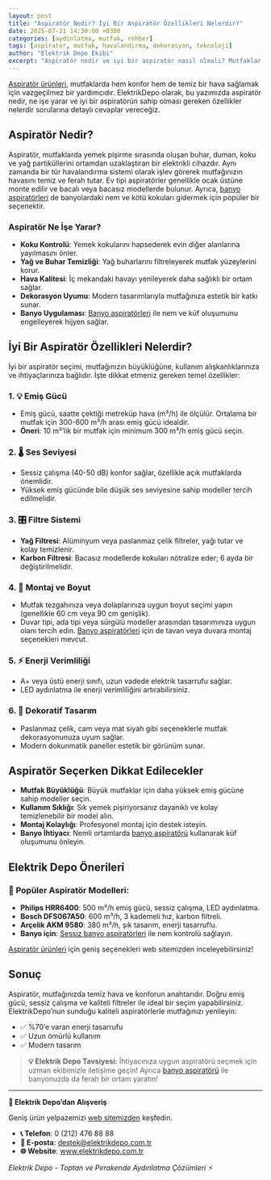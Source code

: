 ```yaml
---
layout: post
title: "Aspiratör Nedir? İyi Bir Aspiratör Özellikleri Nelerdir?"
date: 2025-07-21 14:30:00 +0300
categories: [aydinlatma, mutfak, rehber]
tags: [aspirator, mutfak, havalandirma, dekorasyon, teknoloji]
author: "Elektrik Depo Ekibi"
excerpt: "Aspiratör nedir ve iyi bir aspiratör nasıl olmalı? Mutfaklar için en iyi aspiratör özelliklerini bu yazıda keşfedin!"
---
```


<a href="https://www.elektrikdepo.com.tr/kategori/aydinlatma-urunleri">Aspiratör ürünleri</a>, mutfaklarda hem konfor hem de temiz bir hava sağlamak için vazgeçilmez bir yardımcıdır. ElektrikDepo olarak, bu yazımızda aspiratör nedir, ne işe yarar ve iyi bir aspiratörün sahip olması gereken özellikler nelerdir sorularına detaylı cevaplar vereceğiz.

## Aspiratör Nedir?

Aspiratör, mutfaklarda yemek pişirme sırasında oluşan buhar, duman, koku ve yağ partiküllerini ortamdan uzaklaştıran bir elektrikli cihazdır. Aynı zamanda bir tür havalandırma sistemi olarak işlev görerek mutfağınızın havasını temiz ve ferah tutar. Ev tipi aspiratörler genellikle ocak üstüne monte edilir ve bacalı veya bacasız modellerde bulunur. Ayrıca, <a href="https://www.elektrikdepo.com.tr/kategori/banyo-aspiratorleri">banyo aspiratörleri</a> de banyolardaki nem ve kötü kokuları gidermek için popüler bir seçenektir.

### Aspiratör Ne İşe Yarar?

- **Koku Kontrolü**: Yemek kokularını hapsederek evin diğer alanlarına yayılmasını önler.
- **Yağ ve Buhar Temizliği**: Yağ buharlarını filtreleyerek mutfak yüzeylerini korur.
- **Hava Kalitesi**: İç mekandaki havayı yenileyerek daha sağlıklı bir ortam sağlar.
- **Dekorasyon Uyumu**: Modern tasarımlarıyla mutfağınıza estetik bir katkı sunar.
- **Banyo Uygulaması**: <a href="https://www.elektrikdepo.com.tr/kategori/banyo-aspiratorleri">Banyo aspiratörleri</a> ile nem ve küf oluşumunu engelleyerek hijyen sağlar.

## İyi Bir Aspiratör Özellikleri Nelerdir?

İyi bir aspiratör seçimi, mutfağınızın büyüklüğüne, kullanım alışkanlıklarınıza ve ihtiyaçlarınıza bağlıdır. İşte dikkat etmeniz gereken temel özellikler:

### 1. 💡 Emiş Gücü
- Emiş gücü, saatte çektiği metreküp hava (m³/h) ile ölçülür. Ortalama bir mutfak için 300-600 m³/h arası emiş gücü idealdir.
- **Öneri**: 10 m²’lik bir mutfak için minimum 300 m³/h emiş gücü seçin.

### 2. 🌡️ Ses Seviyesi
- Sessiz çalışma (40-50 dB) konfor sağlar, özellikle açık mutfaklarda önemlidir.
- Yüksek emiş gücünde bile düşük ses seviyesine sahip modeller tercih edilmelidir.

### 3. 🎛️ Filtre Sistemi
- **Yağ Filtresi**: Alüminyum veya paslanmaz çelik filtreler, yağı tutar ve kolay temizlenir.
- **Karbon Filtresi**: Bacasız modellerde kokuları nötralize eder; 6 ayda bir değiştirilmelidir.

### 4. 🔧 Montaj ve Boyut
- Mutfak tezgahınıza veya dolaplarınıza uygun boyut seçimi yapın (genellikle 60 cm veya 90 cm genişlik).
- Duvar tipi, ada tipi veya sürgülü modeller arasından tasarımınıza uygun olanı tercih edin. <a href="https://www.elektrikdepo.com.tr/kategori/banyo-aspiratorleri">Banyo aspiratörleri</a> için de tavan veya duvara montaj seçenekleri mevcut.

### 5. ⚡ Enerji Verimliliği
- A+ veya üstü enerji sınıfı, uzun vadede elektrik tasarrufu sağlar.
- LED aydınlatma ile enerji verimliliğini artırabilirsiniz.

### 6. 🎨 Dekoratif Tasarım
- Paslanmaz çelik, cam veya mat siyah gibi seçeneklerle mutfak dekorasyonunuza uyum sağlar.
- Modern dokunmatik paneller estetik bir görünüm sunar.

## Aspiratör Seçerken Dikkat Edilecekler
- **Mutfak Büyüklüğü**: Büyük mutfaklar için daha yüksek emiş gücüne sahip modeller seçin.
- **Kullanım Sıklığı**: Sık yemek pişiriyorsanız dayanıklı ve kolay temizlenebilir bir model alın.
- **Montaj Kolaylığı**: Profesyonel montaj için destek isteyin.
- **Banyo İhtiyacı**: Nemli ortamlarda <a href="https://www.elektrikdepo.com.tr/kategori/banyo-aspiratorleri">banyo aspiratörü</a> kullanarak küf oluşumunu önleyin.

## Elektrik Depo Önerileri
### 🌟 Popüler Aspiratör Modelleri:
- **Philips HRR6400**: 500 m³/h emiş gücü, sessiz çalışma, LED aydınlatma.
- **Bosch DFS067A50**: 600 m³/h, 3 kademeli hız, karbon filtreli.
- **Arçelik AKM 9580**: 380 m³/h, şık tasarım, enerji tasarruflu.
- **Banyo için**: <a href="https://www.elektrikdepo.com.tr/kategori/banyo-aspiratorleri">Sessiz banyo aspiratörleri</a> ile nem kontrolü sağlayın.

<a href="https://www.elektrikdepo.com.tr/kategori/aydinlatma-urunleri">Aspiratör ürünleri</a> için geniş seçenekleri web sitemizden inceleyebilirsiniz!

## Sonuç
Aspiratör, mutfağınızda temiz hava ve konforun anahtarıdır. Doğru emiş gücü, sessiz çalışma ve kaliteli filtreler ile ideal bir seçim yapabilirsiniz. ElektrikDepo’nun sunduğu kaliteli aspiratörlerle mutfağınızı yenileyin:
- ✅ %70’e varan enerji tasarrufu
- ✅ Uzun ömürlü kullanım
- ✅ Modern tasarım

> **💡 Elektrik Depo Tavsiyesi:** İhtiyacınıza uygun aspiratörü seçmek için uzman ekibimizle iletişime geçin! Ayrıca <a href="https://www.elektrikdepo.com.tr/kategori/banyo-aspiratorleri">banyo aspiratörü</a> ile banyonuzda da ferah bir ortam yaratın!

---

**🛒 Elektrik Depo’dan Alışveriş**

Geniş ürün yelpazemizi [web sitemizden](https://www.elektrikdepo.com.tr) keşfedin.

- **📞 Telefon**: 0 (212) 476 88 88
- **📧 E-posta**: destek@elektrikdepo.com.tr
- **🌐 Website**: www.elektrikdepo.com.tr

*Elektrik Depo - Toptan ve Perakende Aydınlatma Çözümleri ⚡*